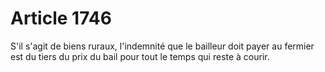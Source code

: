 # Article 1746

S'il s'agit de biens ruraux, l'indemnité que le bailleur doit payer au fermier est du tiers du prix du bail pour tout le temps qui reste à courir.